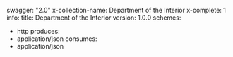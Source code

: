 swagger: "2.0"
x-collection-name: Department of the Interior
x-complete: 1
info:
  title: Department of the Interior
  version: 1.0.0
schemes:
- http
produces:
- application/json
consumes:
- application/json